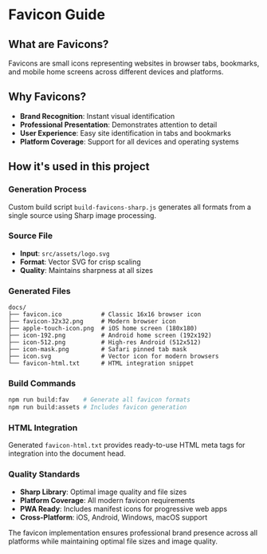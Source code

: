 # Favicon Guide

## What are Favicons?

Favicons are small icons representing websites in browser tabs, bookmarks, and
mobile home screens across different devices and platforms.

## Why Favicons?

- **Brand Recognition**: Instant visual identification
- **Professional Presentation**: Demonstrates attention to detail
- **User Experience**: Easy site identification in tabs and bookmarks
- **Platform Coverage**: Support for all devices and operating systems

## How it's used in this project

### Generation Process

Custom build script `build-favicons-sharp.js` generates all formats from a
single source using Sharp image processing.

### Source File

- **Input**: `src/assets/logo.svg`
- **Format**: Vector SVG for crisp scaling
- **Quality**: Maintains sharpness at all sizes

### Generated Files

```text
docs/
├── favicon.ico           # Classic 16x16 browser icon
├── favicon-32x32.png     # Modern browser icon
├── apple-touch-icon.png  # iOS home screen (180x180)
├── icon-192.png          # Android home screen (192x192)
├── icon-512.png          # High-res Android (512x512)
├── icon-mask.png         # Safari pinned tab mask
├── icon.svg              # Vector icon for modern browsers
└── favicon-html.txt      # HTML integration snippet
```

### Build Commands

```bash
npm run build:fav    # Generate all favicon formats
npm run build:assets # Includes favicon generation
```

### HTML Integration

Generated `favicon-html.txt` provides ready-to-use HTML meta tags for
integration into the document head.

### Quality Standards

- **Sharp Library**: Optimal image quality and file sizes
- **Platform Coverage**: All modern favicon requirements
- **PWA Ready**: Includes manifest icons for progressive web apps
- **Cross-Platform**: iOS, Android, Windows, macOS support

The favicon implementation ensures professional brand presence across all
platforms while maintaining optimal file sizes and image quality.
